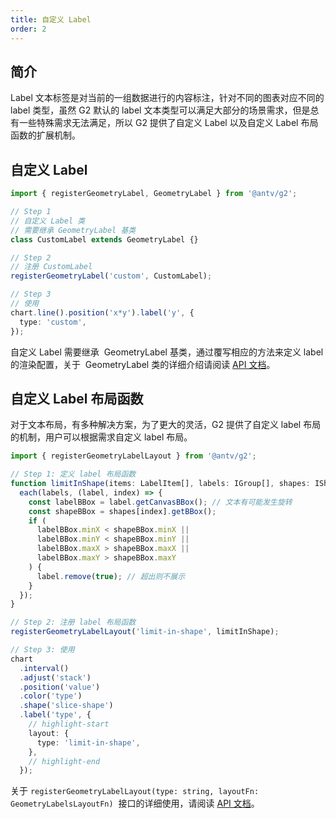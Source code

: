 ```yaml
---
title: 自定义 Label
order: 2
---
```


## 简介

Label 文本标签是对当前的一组数据进行的内容标注，针对不同的图表对应不同的 label 类型，虽然 G2 默认的 label 文本类型可以满足大部分的场景需求，但是总有一些特殊需求无法满足，所以 G2 提供了自定义 Label 以及自定义 Label 布局函数的扩展机制。

## 自定义 Label

```typescript
import { registerGeometryLabel, GeometryLabel } from '@antv/g2';

// Step 1
// 自定义 Label 类
// 需要继承 GeometryLabel 基类
class CustomLabel extends GeometryLabel {}

// Step 2
// 注册 CustomLabel
registerGeometryLabel('custom', CustomLabel);

// Step 3
// 使用
chart.line().position('x*y').label('y', {
  type: 'custom',
});
```

自定义 Label 需要继承  GeometryLabel 基类，通过覆写相应的方法来定义 label 的渲染配置，关于  GeometryLabel 类的详细介绍请阅读 [API 文档](../../api/g2/#registergeometrylabel)。

## 自定义 Label 布局函数

对于文本布局，有多种解决方案，为了更大的灵活，G2 提供了自定义 label 布局的机制，用户可以根据需求自定义 label 布局。

```typescript
import { registerGeometryLabelLayout } from '@antv/g2';

// Step 1: 定义 label 布局函数
function limitInShape(items: LabelItem[], labels: IGroup[], shapes: IShape[] | IGroup[], region: BBox) {
  each(labels, (label, index) => {
    const labelBBox = label.getCanvasBBox(); // 文本有可能发生旋转
    const shapeBBox = shapes[index].getBBox();
    if (
      labelBBox.minX < shapeBBox.minX ||
      labelBBox.minY < shapeBBox.minY ||
      labelBBox.maxX > shapeBBox.maxX ||
      labelBBox.maxY > shapeBBox.maxY
    ) {
      label.remove(true); // 超出则不展示
    }
  });
}

// Step 2: 注册 label 布局函数
registerGeometryLabelLayout('limit-in-shape', limitInShape);

// Step 3: 使用
chart
  .interval()
  .adjust('stack')
  .position('value')
  .color('type')
  .shape('slice-shape')
  .label('type', {
    // highlight-start
    layout: {
      type: 'limit-in-shape',
    },
    // highlight-end
  });
```

关于 `registerGeometryLabelLayout(type: string, layoutFn: GeometryLabelsLayoutFn)`  接口的详细使用，请阅读 [API 文档](../../api/g2/#registergeometrylabellayout)。
